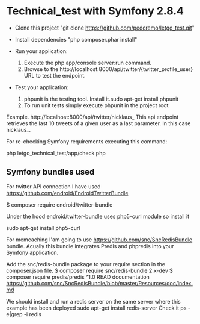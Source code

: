 Technical_test with Symfony 2.8.4
=======================================
* Clone this project "git clone https://github.com/pedcremo/letgo_test.git"
* Install dependencies "php composer.phar install"
* Run your application:
    1. Execute the php app/console server:run command.
    2. Browse to the http://localhost:8000/api/twitter/{twitter_profile_user} URL to test the endpoint.

* Test your application:
    1. phpunit is the testing tool. Install it.sudo apt-get install phpunit
    2. To run unit tests simply execute phpunit in the project root

Example. http://localhost:8000/api/twitter/nicklaus_
This api endpoint retrieves the last 10 tweets of a given user as a last parameter. In this case nicklaus_.

For re-checking Symfony requirements executing this command:

   php letgo_technical_test/app/check.php


Symfony bundles used
---------------------
For twitter API connection I have used https://github.com/endroid/EndroidTwitterBundle

$ composer require endroid/twitter-bundle

Under the hood endroid/twitter-bundle uses php5-curl module so install it

sudo apt-get install php5-curl

For memcaching I'am going to use https://github.com/snc/SncRedisBundle bundle.
Acually this bundle integrates Predis and phpredis into your Symfony application.

Add the snc/redis-bundle package to your require section in the composer.json file.
$ composer require snc/redis-bundle 2.x-dev
$ composer require predis/predis ^1.0
READ documentation https://github.com/snc/SncRedisBundle/blob/master/Resources/doc/index.md

We should install and run a redis server on the same server where this example has been deployed
sudo apt-get install redis-server
Check it ps -e|grep -i redis
